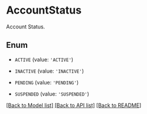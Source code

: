 # AccountStatus

Account Status.

## Enum

* `ACTIVE` (value: `'ACTIVE'`)

* `INACTIVE` (value: `'INACTIVE'`)

* `PENDING` (value: `'PENDING'`)

* `SUSPENDED` (value: `'SUSPENDED'`)

[[Back to Model list]](../README.md#documentation-for-models) [[Back to API list]](../README.md#documentation-for-api-endpoints) [[Back to README]](../README.md)


